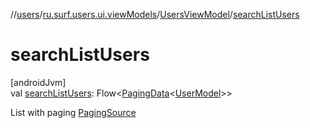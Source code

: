 //[users](../../../index.md)/[ru.surf.users.ui.viewModels](../index.md)/[UsersViewModel](index.md)/[searchListUsers](search-list-users.md)

# searchListUsers

[androidJvm]\
val [searchListUsers](search-list-users.md): Flow&lt;[PagingData](https://developer.android.com/reference/kotlin/androidx/paging/PagingData.html)&lt;[UserModel](../../ru.surf.users.data.models/-user-model/index.md)&gt;&gt;

List with paging [PagingSource](https://developer.android.com/reference/kotlin/androidx/paging/PagingSource.html)
